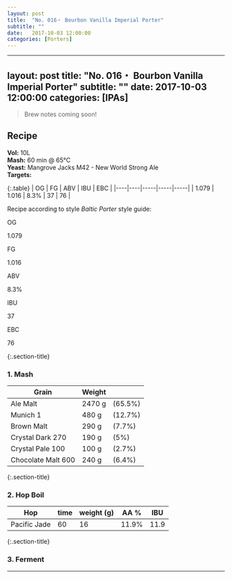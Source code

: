 ```yaml
---
layout: post
title:  "No. 016・ Bourbon Vanilla Imperial Porter"
subtitle: ""
date:   2017-10-03 12:00:00
categories: [Porters]
---
```

---
layout: post
title:  "No. 016・ Bourbon Vanilla Imperial Porter"
subtitle: ""
date:   2017-10-03 12:00:00
categories: [IPAs]
---

>Brew notes coming soon!



## Recipe ##
**Vol:** 10L  
**Mash:** 60 min @ 65°C  
**Yeast:** Mangrove Jacks M42 - New World Strong Ale  
**Targets:**

{:.table}
| OG | FG | ABV | IBU | EBC |
|----|----|-----|-----|-----|
| 1.079 | 1.016 | 8.3% | 37 | 76 |

Recipe according to style *Baltic Porter* style guide:

<div class="cf">
  <p class="stats-label">OG</p>
  <div class="stats" >
    <div class="stats-bar"  style="left: 50%; right:25%;" ></div>
    <div class="marker" style="left: 65.8%;" ><p>1.079</p></div>
  </div>
</div>
<div class="cf">
  <p class="stats-label">FG</p>
  <div class="stats" >
    <div class="stats-bar"  style="left: 13.3%; right:80%;" ></div>
    <div class="marker" style="left: 13.3%;" ><p>1.016</p></div>
  </div>
</div>
<div class="cf">
  <p class="stats-label">ABV</p>
  <div class="stats" >
    <div class="stats-bar"  style="left: 36.7%; right:36.7%;" ></div>
    <div class="marker" style="left: 55.3%;" ><p>8.3%</p></div>
  </div>
</div>
<div class="cf">
  <p class="stats-label">IBU</p>
  <div class="stats" >
    <div class="stats-bar"  style="left: 20%; right:60%;" ></div>
    <div class="marker" style="left: 37%;" ><p>37</p></div>
  </div>
</div>
<div class="cf">
  <p class="stats-label">EBC</p>
  <div class="stats" >
    <div class="stats-bar"  style="left: 41.9%; right:26.1%;" ></div>
    <div class="marker" style="left: 95%;" ><p>76</p></div>
  </div>
</div>


{:.section-title}
### 1. Mash ###

| Grain             | Weight      |         |
|-------------------|-------------|---------|
| Ale Malt | 2470 g      | (65.5%) |
| Munich 1 | 480 g      | (12.7%) |
| Brown Malt | 290 g      | (7.7%) |
| Crystal Dark 270  | 190 g      | (5%) |
| Crystal Pale 100 | 100 g      | (2.7%) |
| Chocolate Malt 600 | 240 g      | (6.4%) |



{:.section-title}
### 2. Hop Boil ###

| Hop | time | weight (g) | AA % | IBU |
|-------|-------|-------|--------|-------|
| Pacific Jade | 60 | 16 | 11.9% | 11.9 |










{:.section-title}
### 3. Ferment  ###

---
